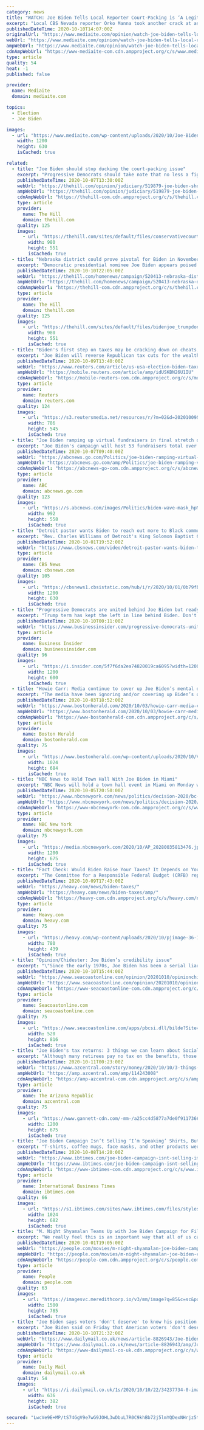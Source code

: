 ```yaml
---
category: news
title: "WATCH: Joe Biden Tells Local Reporter Court-Packing is ‘A Legitimate Question’ — Then Gives Almost Perfect Answer"
excerpt: "Local CBS Nevada reporter Orko Manna took another crack at asking Joe Biden about adding justices to the Supreme Court, and the former vice president acknowledged it's \"a legitimate question\" — then gave an almost perfect answer."
publishedDateTime: 2020-10-10T14:07:00Z
originalUrl: "https://www.mediaite.com/opinion/watch-joe-biden-tells-local-reporter-court-packing-is-a-legitimate-question-then-gives-almost-perfect-answer/"
webUrl: "https://www.mediaite.com/opinion/watch-joe-biden-tells-local-reporter-court-packing-is-a-legitimate-question-then-gives-almost-perfect-answer/"
ampWebUrl: "https://www.mediaite.com/opinion/watch-joe-biden-tells-local-reporter-court-packing-is-a-legitimate-question-then-gives-almost-perfect-answer/amp/"
cdnAmpWebUrl: "https://www-mediaite-com.cdn.ampproject.org/c/s/www.mediaite.com/opinion/watch-joe-biden-tells-local-reporter-court-packing-is-a-legitimate-question-then-gives-almost-perfect-answer/amp/"
type: article
quality: 54
heat: -1
published: false

provider:
  name: Mediaite
  domain: mediaite.com

topics:
  - Election
  - Joe Biden

images:
  - url: "https://www.mediaite.com/wp-content/uploads/2020/10/Joe-Biden-10-9c.jpg"
    width: 1200
    height: 630
    isCached: true

related:
  - title: "Joe Biden should stop ducking the court-packing issue"
    excerpt: "Progressive Democrats should take note that no less a figure than the late Justice Ruth Bader Ginsburg opposed court-packing."
    publishedDateTime: 2020-10-07T13:30:00Z
    webUrl: "https://thehill.com/opinion/judiciary/519879-joe-biden-should-stop-ducking-the-court-packing-issue"
    ampWebUrl: "https://thehill.com/opinion/judiciary/519879-joe-biden-should-stop-ducking-the-court-packing-issue?amp"
    cdnAmpWebUrl: "https://thehill-com.cdn.ampproject.org/c/s/thehill.com/opinion/judiciary/519879-joe-biden-should-stop-ducking-the-court-packing-issue?amp"
    type: article
    provider:
      name: The Hill
      domain: thehill.com
    quality: 125
    images:
      - url: "https://thehill.com/sites/default/files/conservativecourts2020_080119hillillustration.jpg"
        width: 980
        height: 551
        isCached: true
  - title: "Nebraska district could prove pivotal for Biden in November"
    excerpt: "Democratic presidential nominee Joe Biden appears poised to flip Nebraska’s critical 2nd Congressional District in November, giving Democrats hope in a red state that doles out Electoral College votes per congressional district."
    publishedDateTime: 2020-10-10T22:05:00Z
    webUrl: "https://thehill.com/homenews/campaign/520413-nebraska-district-could-prove-pivotal-for-biden-in-november"
    ampWebUrl: "https://thehill.com/homenews/campaign/520413-nebraska-district-could-prove-pivotal-for-biden-in-november?amp"
    cdnAmpWebUrl: "https://thehill-com.cdn.ampproject.org/c/s/thehill.com/homenews/campaign/520413-nebraska-district-could-prove-pivotal-for-biden-in-november?amp"
    type: article
    provider:
      name: The Hill
      domain: thehill.com
    quality: 125
    images:
      - url: "https://thehill.com/sites/default/files/bidenjoe_trumpdonald_100920getty_split_nebraska.jpg"
        width: 980
        height: 551
        isCached: true
  - title: "Biden's first step on taxes may be cracking down on cheats, Democrats say"
    excerpt: "Joe Biden will reverse Republican tax cuts for the wealthy and corporations on \"day one\" if he wins November's election, his Democratic running mate, Senator Kamala Harris, vowed during Wednesday night's vice-presidential debate."
    publishedDateTime: 2020-10-09T13:40:00Z
    webUrl: "https://www.reuters.com/article/us-usa-election-biden-taxreform-idUSKBN26U1IU"
    ampWebUrl: "https://mobile.reuters.com/article/amp/idUSKBN26U1IU"
    cdnAmpWebUrl: "https://mobile-reuters-com.cdn.ampproject.org/c/s/mobile.reuters.com/article/amp/idUSKBN26U1IU"
    type: article
    provider:
      name: Reuters
      domain: reuters.com
    quality: 124
    images:
      - url: "https://s3.reutersmedia.net/resources/r/?m=02&d=20201009&t=2&i=1536855212&w=&fh=545px&fw=&ll=&pl=&sq=&r=LYNXMPEG980WM"
        width: 786
        height: 545
        isCached: true
  - title: "Joe Biden ramping up virtual fundraisers in final stretch of campaign cycle"
    excerpt: "Joe Biden's campaign will host 53 fundraisers total over 14 days, in order to secure voters before Election Day."
    publishedDateTime: 2020-10-07T09:40:00Z
    webUrl: "https://abcnews.go.com/Politics/joe-biden-ramping-virtual-fundraisers-final-stretch-campaign/story?id=73452165"
    ampWebUrl: "https://abcnews.go.com/amp/Politics/joe-biden-ramping-virtual-fundraisers-final-stretch-campaign/story?id=73452165"
    cdnAmpWebUrl: "https://abcnews-go-com.cdn.ampproject.org/c/s/abcnews.go.com/amp/Politics/joe-biden-ramping-virtual-fundraisers-final-stretch-campaign/story?id=73452165"
    type: article
    provider:
      name: ABC
      domain: abcnews.go.com
    quality: 123
    images:
      - url: "https://s.abcnews.com/images/Politics/biden-wave-mask_hpMain_20201006-224125_16x9_992.jpg"
        width: 992
        height: 558
        isCached: true
  - title: "Detroit pastor wants Biden to reach out more to Black community"
    excerpt: "Rev. Charles Williams of Detroit's King Solomon Baptist Church believes Democratic presidential nominee Joe Biden needs to offer more outreach to the Black community in his city. CBSN political reporter Caitlin Huey-Burns spoke with Rev."
    publishedDateTime: 2020-10-01T19:52:00Z
    webUrl: "https://www.cbsnews.com/video/detroit-pastor-wants-biden-to-reach-out-more-to-black-community/"
    type: article
    provider:
      name: CBS News
      domain: cbsnews.com
    quality: 105
    images:
      - url: "https://cbsnews1.cbsistatic.com/hub/i/r/2020/10/01/0b79fbfd-2239-43f0-8b45-220c14a49773/thumbnail/1200x630/5dd6caec806d41fa8bf76a61c547bca6/1001-cbsn-camcan-detroitbidenblackcom-557960-640x360.jpg"
        width: 1200
        height: 630
        isCached: true
  - title: "Progressive Democrats are united behind Joe Biden but readying for an internal 'World War III' if he wins the election"
    excerpt: "Trump term has kept the left in line behind Biden. Don't expect them to stick together if Biden wins."
    publishedDateTime: 2020-10-10T00:11:00Z
    webUrl: "https://www.businessinsider.com/progressive-democrats-united-biden-against-trump-2020-10"
    type: article
    provider:
      name: Business Insider
      domain: businessinsider.com
    quality: 96
    images:
      - url: "https://i.insider.com/5f7f6da2ea74820019ca6095?width=1200&format=jpeg"
        width: 1200
        height: 600
        isCached: true
  - title: "Howie Carr: Media continue to cover up Joe Biden’s mental decline"
    excerpt: "The media have been ignoring and/or covering up Biden’s obvious mental decline for more than a year now, even though the video evidence is at their fingertips."
    publishedDateTime: 2020-10-03T18:52:00Z
    webUrl: "https://www.bostonherald.com/2020/10/03/howie-carr-media-continue-to-cover-up-joe-bidens-mental-decline/"
    ampWebUrl: "https://www.bostonherald.com/2020/10/03/howie-carr-media-continue-to-cover-up-joe-bidens-mental-decline/amp/"
    cdnAmpWebUrl: "https://www-bostonherald-com.cdn.ampproject.org/c/s/www.bostonherald.com/2020/10/03/howie-carr-media-continue-to-cover-up-joe-bidens-mental-decline/amp/"
    type: article
    provider:
      name: Boston Herald
      domain: bostonherald.com
    quality: 75
    images:
      - url: "https://www.bostonherald.com/wp-content/uploads/2020/10/Virus_Outbreak_Trump_82294-1.jpg?w=1024&h=684"
        width: 1024
        height: 684
        isCached: true
  - title: "NBC News to Hold Town Hall With Joe Biden in Miami"
    excerpt: "NBC News will hold a town hall event in Miami on Monday with Joe Biden, who spent part of the day in South Florida participating in campaign events. The town hall, hosted by “Nightly News” anchor Lester Holt,"
    publishedDateTime: 2020-10-05T20:50:00Z
    webUrl: "https://www.nbcnewyork.com/news/politics/decision-2020/bc-news-to-hold-town-hall-with-joe-biden-in-miami/2652846/"
    ampWebUrl: "https://www.nbcnewyork.com/news/politics/decision-2020/bc-news-to-hold-town-hall-with-joe-biden-in-miami/2652846/?amp"
    cdnAmpWebUrl: "https://www-nbcnewyork-com.cdn.ampproject.org/c/s/www.nbcnewyork.com/news/politics/decision-2020/bc-news-to-hold-town-hall-with-joe-biden-in-miami/2652846/?amp"
    type: article
    provider:
      name: NBC New York
      domain: nbcnewyork.com
    quality: 75
    images:
      - url: "https://media.nbcnewyork.com/2020/10/AP_20280035813476.jpg?crop=0px%2C0px%2C4245px%2C2388px&resize=1200%2C675"
        width: 1200
        height: 675
        isCached: true
  - title: "Fact Check: Would Biden Raise Your Taxes? It Depends on Your Income"
    excerpt: "The Committee for a Responsible Federal Budget (CRFB) reported that Biden's plan would create revenue of \"$3.35 trillion and $3.67 trillion over a decade if enacted in full starting in 2021.\""
    publishedDateTime: 2020-10-09T17:43:00Z
    webUrl: "https://heavy.com/news/biden-taxes/"
    ampWebUrl: "https://heavy.com/news/biden-taxes/amp/"
    cdnAmpWebUrl: "https://heavy-com.cdn.ampproject.org/c/s/heavy.com/news/biden-taxes/amp/"
    type: article
    provider:
      name: Heavy.com
      domain: heavy.com
    quality: 75
    images:
      - url: "https://heavy.com/wp-content/uploads/2020/10/pjimage-36-1.jpg?quality=65&strip=all"
        width: 780
        height: 439
        isCached: true
  - title: "Opinion/Chidester: Joe Biden’s credibility issue"
    excerpt: "\"Since the early 1970s, Joe Biden has been a serial liar when it comes to his ‘work’ in the civil rights movement. It's the equivalent of"
    publishedDateTime: 2020-10-10T15:44:00Z
    webUrl: "https://www.seacoastonline.com/opinion/20201010/opinionchidester-joe-bidenrsquos-credibility-issue"
    ampWebUrl: "https://www.seacoastonline.com/opinion/20201010/opinionchidester-joe-bidenrsquos-credibility-issue?template=ampart"
    cdnAmpWebUrl: "https://www-seacoastonline-com.cdn.ampproject.org/c/s/www.seacoastonline.com/opinion/20201010/opinionchidester-joe-bidenrsquos-credibility-issue?template=ampart"
    type: article
    provider:
      name: Seacoastonline.com
      domain: seacoastonline.com
    quality: 75
    images:
      - url: "https://www.seacoastonline.com/apps/pbcsi.dll/bilde?Site=SO&Date=20201010&Category=OPINION&ArtNo=201019995&Ref=AR"
        width: 520
        height: 816
        isCached: true
  - title: "Joe Biden's tax returns: 3 things we can learn about Social Security"
    excerpt: "Although many retirees pay no tax on the benefits, those whose \"provisional income\" exceeds $25,000 or $32,000 for joint filers are taxed."
    publishedDateTime: 2020-10-11T00:23:00Z
    webUrl: "https://www.azcentral.com/story/money/2020/10/10/3-things-we-can-learn-about-social-security-from-the-bidens-tax-returns/114243008/"
    ampWebUrl: "https://amp.azcentral.com/amp/114243008"
    cdnAmpWebUrl: "https://amp-azcentral-com.cdn.ampproject.org/c/s/amp.azcentral.com/amp/114243008"
    type: article
    provider:
      name: The Arizona Republic
      domain: azcentral.com
    quality: 75
    images:
      - url: "https://www.gannett-cdn.com/-mm-/a25cc4d5877a7de0f911736664113501ea7c37c0/c=0-0-1280-720/local/-/media/2020/09/27/USATODAY/usatsports/joe-biden-whitehousegov.jpg?auto=webp&format=pjpg&width=1200"
        width: 1200
        height: 675
        isCached: true
  - title: "Joe Biden Campaign Isn’t Selling ‘I’m Speaking’ Shirts, But Here’s Where You Can Buy Them"
    excerpt: "T-shirts, coffee mugs, face masks, and other products were selling online after the Harris-Pence debate, capturing key phrases from the event."
    publishedDateTime: 2020-10-08T14:20:00Z
    webUrl: "https://www.ibtimes.com/joe-biden-campaign-isnt-selling-im-speaking-shirts-heres-where-you-can-buy-them-3058881"
    ampWebUrl: "https://www.ibtimes.com/joe-biden-campaign-isnt-selling-im-speaking-shirts-heres-where-you-can-buy-them-3058881?amp=1"
    cdnAmpWebUrl: "https://www-ibtimes-com.cdn.ampproject.org/c/s/www.ibtimes.com/joe-biden-campaign-isnt-selling-im-speaking-shirts-heres-where-you-can-buy-them-3058881?amp=1"
    type: article
    provider:
      name: International Business Times
      domain: ibtimes.com
    quality: 66
    images:
      - url: "https://s1.ibtimes.com/sites/www.ibtimes.com/files/styles/full/public/2020/08/19/senator-kamala-harris-is-to-formally-accept-the.jpg"
        width: 1024
        height: 682
        isCached: true
  - title: "M. Night Shyamalan Teams Up with Joe Biden Campaign for Filmmaking Contest to Encourage Voting"
    excerpt: "We really feel this is an important way that all of us can be a part of this incredible moment in history,” M. Night Shyamalan said of the contest"
    publishedDateTime: 2020-10-01T19:05:00Z
    webUrl: "https://people.com/movies/m-night-shyamalan-joe-biden-campaign-filmmaking-contest-encourage-voting/"
    ampWebUrl: "https://people.com/movies/m-night-shyamalan-joe-biden-campaign-filmmaking-contest-encourage-voting/?amp=true"
    cdnAmpWebUrl: "https://people-com.cdn.ampproject.org/c/s/people.com/movies/m-night-shyamalan-joe-biden-campaign-filmmaking-contest-encourage-voting/?amp=true"
    type: article
    provider:
      name: People
      domain: people.com
    quality: 63
    images:
      - url: "https://imagesvc.meredithcorp.io/v3/mm/image?q=85&c=sc&poi=%5B405%2C380%5D&w=1500&h=785&url=https%3A%2F%2Fstatic.onecms.io%2Fwp-content%2Fuploads%2Fsites%2F20%2F2020%2F10%2F01%2FM-Night-Shyamalan-Joe-Biden.jpg"
        width: 1500
        height: 785
        isCached: true
  - title: "Joe Biden says voters 'don't deserve' to know his position on packing the Supreme Court with additional justices ahead of the November election"
    excerpt: "Joe Biden said on Friday that American voters 'don't deserve' to know his stance on packing the Supreme Court in remarks made to a reporter in Las Vegas, Nevada, during a campaignn stop."
    publishedDateTime: 2020-10-10T21:32:00Z
    webUrl: "https://www.dailymail.co.uk/news/article-8826943/Joe-Biden-says-voters-dont-deserve-know-position-packing-Supreme-Court.html"
    ampWebUrl: "https://www.dailymail.co.uk/news/article-8826943/amp/Joe-Biden-says-voters-dont-deserve-know-position-packing-Supreme-Court.html"
    cdnAmpWebUrl: "https://www-dailymail-co-uk.cdn.ampproject.org/c/s/www.dailymail.co.uk/news/article-8826943/amp/Joe-Biden-says-voters-dont-deserve-know-position-packing-Supreme-Court.html"
    type: article
    provider:
      name: Daily Mail
      domain: dailymail.co.uk
    quality: 54
    images:
      - url: "https://i.dailymail.co.uk/1s/2020/10/10/22/34237734-0-image-a-34_1602363783713.jpg"
        width: 636
        height: 382
        isCached: true

secured: "LwcVe9E+MP/tS74GgV9e7wG9JOHL3wDbuL7R0C9khBb72j5lmYQDexNHrjz5tCoGAdaMB/cNR47cwkjEAMyIhIP73+7rE0MKbIqjFOiplZDhxib9uz4rjWJB2lqesbpSr12+aVm9QS2v9cMPSHnxjDHkEgzRGqtFI6fcEzKp7DKHmi+IYA9+/ybj0m+JkIvSIBTGMFQOOFzSqFXDq+6vgJObV+BJqDvM4cbeYSjeh12txZ0ba2aWdIe0j5YpVdX8Z9nmzFzIhylOdtqC1FuKq003/W8bpAY8IjR8Y2frH0+Ry5hr1XGJvHy7UamY/MIywRFDSZIY1G9P1FFR2KNWj6nBg36djzNPTTLxl8hsNuI=;BtyTrdL3oUKQagGye8ZwBQ=="
---
```


